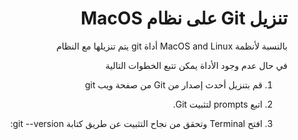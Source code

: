 


<div dir = rtl > 
  
 <h1>  تنزيل Git على نظام MacOS </h1> 
 <p> بالنسبة لأنظمة MacOS and Linux أداة git يتم تنزيلها مع النظام   </p>  
  <p> في حال عدم وجود الأداة يمكن تتبع الخطوات التالية   </p>  


  
  <ol>
  <li> <p>قم بتنزيل أحدث إصدار من Git من صفحة ويب git

 </p> </li>

  <li> <p> 
اتبع prompts  لتثبيت Git.</p>  </li>

  <li> <p>  
  
افتح Terminal وتحقق من نجاح التثبيت عن طريق كتابة git --version:
  </p>  </li>

</ol> 
    

  </dir >

